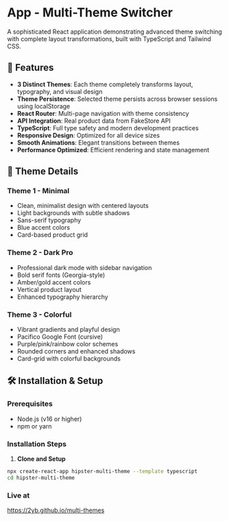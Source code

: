 # App - Multi-Theme Switcher

A sophisticated React application demonstrating advanced theme switching with complete layout transformations, built with TypeScript and Tailwind CSS.

## 🚀 Features

- **3 Distinct Themes**: Each theme completely transforms layout, typography, and visual design
- **Theme Persistence**: Selected theme persists across browser sessions using localStorage
- **React Router**: Multi-page navigation with theme consistency
- **API Integration**: Real product data from FakeStore API
- **TypeScript**: Full type safety and modern development practices
- **Responsive Design**: Optimized for all device sizes
- **Smooth Animations**: Elegant transitions between themes
- **Performance Optimized**: Efficient rendering and state management

## 🎨 Theme Details

### Theme 1 - Minimal

- Clean, minimalist design with centered layouts
- Light backgrounds with subtle shadows
- Sans-serif typography
- Blue accent colors
- Card-based product grid

### Theme 2 - Dark Pro

- Professional dark mode with sidebar navigation
- Bold serif fonts (Georgia-style)
- Amber/gold accent colors
- Vertical product layout
- Enhanced typography hierarchy

### Theme 3 - Colorful

- Vibrant gradients and playful design
- Pacifico Google Font (cursive)
- Purple/pink/rainbow color schemes
- Rounded corners and enhanced shadows
- Card-grid with colorful backgrounds

## 🛠️ Installation & Setup

### Prerequisites

- Node.js (v16 or higher)
- npm or yarn

### Installation Steps

1. **Clone and Setup**

```bash
npx create-react-app hipster-multi-theme --template typescript
cd hipster-multi-theme
```

### Live at

https://2yb.github.io/multi-themes
